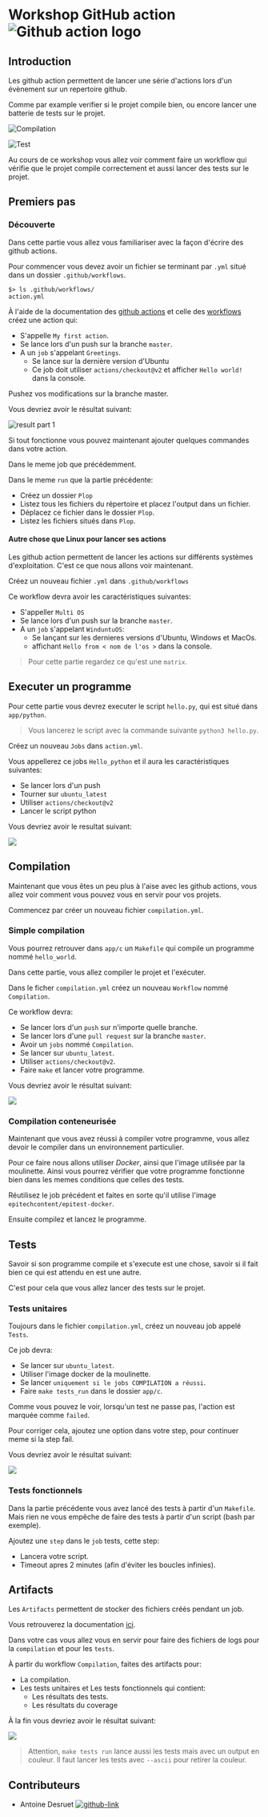 # Workshop GitHub action ![Github action logo]( https://img.shields.io/badge/GithubAction-2088FF?style=for-the-badge&logo=GitHubActions&logoColor=white)

## Introduction

Les github action permettent de lancer une série d'actions lors d'un évènement sur un repertoire github.

Comme par example verifier si le projet compile bien, ou encore lancer une batterie de tests sur le projet.

![Compilation](.github/resources/compilation.png)

![Test](.github/resources/tests_run.png)

Au cours de ce workshop vous allez voir comment faire un workflow qui vérifie que le projet compile correctement et aussi lancer des tests sur le projet.

## Premiers pas

### Découverte
Dans cette partie vous allez vous familiariser avec la façon d'écrire des github actions.

Pour commencer vous devez avoir un fichier se terminant par `.yml` situé dans un dossier `.github/workflows`.

```shell
$> ls .github/workflows/
action.yml
```
À l'aide de la documentation des [github actions](https://docs.github.com/en/actions) et celle des [workflows](https://docs.github.com/en/actions/learn-github-actions/workflow-syntax-for-github-actions) créez une action qui:

- S'appelle `My first action`.
- Se lance lors d'un push sur la branche `master`.
- A un `job` s'appelant `Greetings`.
  - Se lance sur la dernière version d'Ubuntu
  - Ce job doit utiliser `actions/checkout@v2` et afficher `Hello world!` dans la console.

Pushez vos modifications sur la branche master.

Vous devriez avoir le résultat suivant:

![result part 1](.github/resources/part1_result.png)

Si tout fonctionne vous pouvez maintenant ajouter quelques commandes dans votre action.

Dans le meme job que précédemment. 

Dans le meme `run` que la partie précédente:
- Créez un dossier `Plop`
- Listez tous les fichiers du répertoire et placez l'output dans un fichier.
- Déplacez ce fichier dans le dossier `Plop`.
- Listez les fichiers situés dans `Plop`.


#### Autre chose que Linux pour lancer ses actions

Les github action permettent de lancer les actions sur différents systèmes d'exploitation.
C'est ce que nous allons voir maintenant.

Créez un nouveau fichier `.yml` dans `.github/workflows`

Ce workflow devra avoir les caractéristiques suivantes:
- S'appeller `Multi OS`
- Se lance lors d'un push sur la branche `master`.
- A un `job` s'appelant `WinduntuOS`:
  - Se lançant sur les dernieres versions d'Ubuntu, Windows et MacOs.
  - affichant `Hello from < nom de l'os >` dans la console.

> Pour cette partie regardez ce qu'est une `matrix`.

## Executer un programme

Pour cette partie vous devrez executer le script `hello.py`, qui est situé dans `app/python`.

> Vous lancerez le script avec la commande suivante `python3 hello.py`.

Créez un nouveau `Jobs` dans `action.yml`.

Vous appellerez ce jobs `Hello_python` et il aura les caractéristiques suivantes:

- Se lancer lors d'un push
- Tourner sur `ubuntu_latest`
- Utiliser `actions/checkout@v2`
- Lancer le script python

Vous devriez avoir le resultat suivant:

![](.github/resources/result_python.png)

## Compilation

Maintenant que vous êtes un peu plus à l'aise avec les github actions, vous allez voir comment vous pouvez vous en servir pour vos projets.

Commencez par créer un nouveau fichier `compilation.yml`.

### Simple compilation

Vous pourrez retrouver dans `app/c` un `Makefile` qui compile un programme nommé `hello_world`.

Dans cette partie, vous allez compiler le projet et l'exécuter.

Dans le ficher `compilation.yml` créez un nouveau `Workflow` nommé `Compilation`.

Ce workflow devra:

- Se lancer lors d'un `push` sur n'importe quelle branche.
- Se lancer lors d'une `pull request` sur la branche `master`.
- Avoir un `jobs` nommé `Compilation`.
- Se lancer sur `ubuntu_latest`.
- Utiliser `actions/checkout@v2`.
- Faire `make` et lancer votre programme.

Vous devriez avoir le résultat suivant:

![](.github/resources/result_c_hello_world.png)

### Compilation conteneurisée

Maintenant que vous avez réussi à compiler votre programme, vous allez devoir le compiler dans un environnement particulier.

Pour ce faire nous allons utiliser _Docker_, ainsi que l'image utilisée par la moulinette.
Ainsi vous pourrez vérifier que votre programme fonctionne bien dans les memes conditions que celles des tests.

Réutilisez le job précédent et faites en sorte qu'il utilise l'image `epitechcontent/epitest-docker`.

Ensuite compilez et lancez le programme.

## Tests

Savoir si son programme compile et s'execute est une chose, savoir si il fait bien ce qui est attendu en est une autre.

C'est pour cela que vous allez lancer des tests sur le projet.

### Tests unitaires

Toujours dans le fichier `compilation.yml`, créez un nouveau job appelé `Tests`.

Ce job devra:
- Se lancer sur `ubuntu_latest`.
- Utiliser l'image docker de la moulinette.
- Se lancer `uniquement si le jobs COMPILATION a réussi`.
- Faire `make tests_run` dans le dossier `app/c`.

Comme vous pouvez le voir, lorsqu'un test ne passe pas, l'action est marquée comme `failed`.

Pour corriger cela, ajoutez une option dans votre step, pour continuer meme si la step fail.

Vous devriez avoir le résultat suivant:

![](.github/resources/result_unit_tests.png)

### Tests fonctionnels

Dans la partie précédente vous avez lancé des tests à partir d'un `Makefile`.
Mais rien ne vous empêche de faire des tests à partir d'un script (bash par exemple).

Ajoutez une `step` dans le `job` tests, cette step:
- Lancera votre script.
- Timeout apres 2 minutes (afin d'éviter les boucles infinies).

## Artifacts

Les `Artifacts` permettent de stocker des fichiers créés pendant un job.

Vous retrouverez la documentation [ici](https://docs.github.com/en/actions/advanced-guides/storing-workflow-data-as-artifacts).

Dans votre cas vous allez vous en servir pour faire des fichiers de logs pour la `compilation` et pour les `tests`.

À partir du workflow `Compilation`, faites des artifacts pour:
- La compilation. 
- Les tests unitaires et Les tests fonctionnels qui contient:
  - Les résultats des tests. 
  - Les résultats du coverage

À la fin vous devriez avoir le résultat suivant:

![](.github/resources/artifacts_results.png)

> Attention, `make tests run` lance aussi les tests mais avec un output en couleur.
> Il faut lancer les tests avec `--ascii` pour retirer la couleur.

## Contributeurs

- Antoine Desruet [![github-link][github-logo]](https://github.com/antwxne)


<!-- Markdown link & img definition's -->

[Github-logo]: https://img.shields.io/badge/GitHub-100000?style=for-the-badge&logo=github&logoColor=white⏎ 